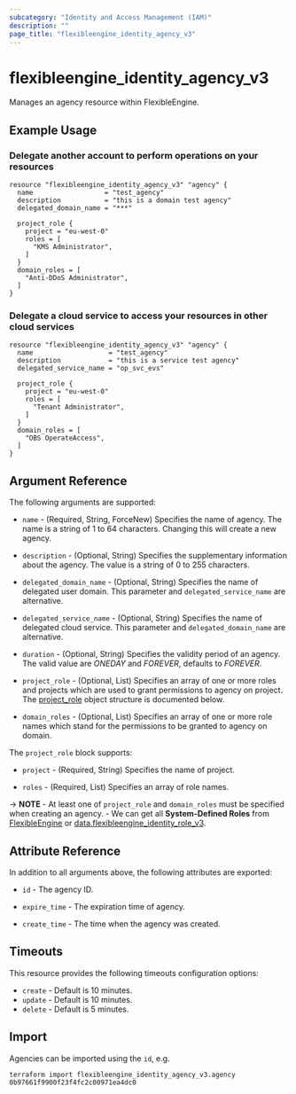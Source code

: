 ```yaml
---
subcategory: "Identity and Access Management (IAM)"
description: ""
page_title: "flexibleengine_identity_agency_v3"
---
```


# flexibleengine_identity_agency_v3

Manages an agency resource within FlexibleEngine.

## Example Usage

### Delegate another account to perform operations on your resources

```hcl
resource "flexibleengine_identity_agency_v3" "agency" {
  name                  = "test_agency"
  description           = "this is a domain test agency"
  delegated_domain_name = "***"

  project_role {
    project = "eu-west-0"
    roles = [
      "KMS Administrator",
    ]
  }
  domain_roles = [
    "Anti-DDoS Administrator",
  ]
}
```

### Delegate a cloud service to access your resources in other cloud services

```hcl
resource "flexibleengine_identity_agency_v3" "agency" {
  name                   = "test_agency"
  description            = "this is a service test agency"
  delegated_service_name = "op_svc_evs"

  project_role {
    project = "eu-west-0"
    roles = [
      "Tenant Administrator",
    ]
  }
  domain_roles = [
    "OBS OperateAccess",
  ]
}
```

## Argument Reference

The following arguments are supported:

* `name` - (Required, String, ForceNew) Specifies the name of agency. The name is a string of 1 to 64 characters.
  Changing this will create a new agency.

* `description` - (Optional, String) Specifies the supplementary information about the agency.
  The value is a string of 0 to 255 characters.

* `delegated_domain_name` - (Optional, String) Specifies the name of delegated user domain.
  This parameter and `delegated_service_name` are alternative.

* `delegated_service_name` - (Optional, String) Specifies the name of delegated cloud service.
  This parameter and `delegated_domain_name` are alternative.

* `duration` - (Optional, String) Specifies the validity period of an agency.
  The valid value are *ONEDAY* and *FOREVER*, defaults to *FOREVER*.

* `project_role` - (Optional, List) Specifies an array of one or more roles and projects which are used to grant
  permissions to agency on project. The [project_role](#identity_project_role) object structure is documented below.

* `domain_roles` - (Optional, List) Specifies an array of one or more role names which stand for the permissions to
  be granted to agency on domain.

<a name="identity_project_role"></a>
The `project_role` block supports:

* `project` - (Required, String) Specifies the name of project.

* `roles` - (Required, List) Specifies an array of role names.

-> **NOTE**
    - At least one of `project_role` and `domain_roles` must be specified when creating an agency.
    - We can get all **System-Defined Roles** from
[FlexibleEngine](https://docs.prod-cloud-ocb.orange-business.com/permissions/index.html) or
[data.flexibleengine_identity_role_v3](https://registry.terraform.io/providers/FlexibleEngineCloud/flexibleengine/latest/docs/data-sources/identity_role_v3).

## Attribute Reference

In addition to all arguments above, the following attributes are exported:

* `id` - The agency ID.

* `expire_time` - The expiration time of agency.

* `create_time` - The time when the agency was created.

## Timeouts

This resource provides the following timeouts configuration options:

* `create` - Default is 10 minutes.
* `update` - Default is 10 minutes.
* `delete` - Default is 5 minutes.

## Import

Agencies can be imported using the `id`, e.g.

```shell
terraform import flexibleengine_identity_agency_v3.agency 0b97661f9900f23f4fc2c00971ea4dc0
```
